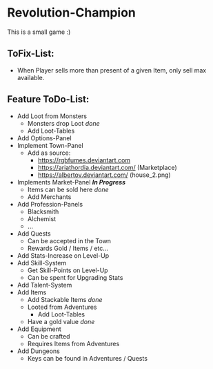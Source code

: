 # Revolution-Champion

This is a small game :)

## ToFix-List:
* When Player sells more than present of a given Item, only sell max available.

## Feature ToDo-List:
* Add Loot from Monsters 
    * Monsters drop Loot _done_
    * Add Loot-Tables
* Add Options-Panel
* Implement Town-Panel
    * Add as source: 
        * https://rgbfumes.deviantart.com
        * https://ariathordia.deviantart.com/ (Marketplace)
        * https://albertov.deviantart.com/ (house_2.png)
* Implements Market-Panel ___In Progress___
    * Items can be sold here _done_
    * Add Merchants
* Add Profession-Panels
    * Blacksmith
    * Alchemist
    * ...
* Add Quests    
    * Can be accepted in the Town
    * Rewards Gold / Items / etc...
* Add Stats-Increase on Level-Up
* Add Skill-System
    * Get Skill-Points on Level-Up
    * Can be spent for Upgrading Stats
* Add Talent-System
* Add Items
    * Add Stackable Items _done_
    * Looted from Adventures 
        * Add Loot-Tables
    * Have a gold value _done_
* Add Equipment
    * Can be crafted
    * Requires Items from Adventures
* Add Dungeons
    * Keys can be found in Adventures / Quests